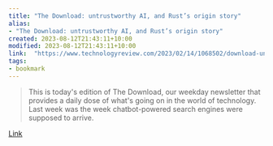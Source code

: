 ```yaml
---
title: "The Download: untrustworthy AI, and Rust’s origin story"
alias:
- "The Download: untrustworthy AI, and Rust’s origin story"
created: 2023-08-12T21:43:11+10:00
modified: 2023-08-12T21:43:11+10:00
link:  "https://www.technologyreview.com/2023/02/14/1068502/download-untrustworthy-ai-rust-origin-story/"
tags:
- bookmark
---
```


> This is today's edition of The Download, our weekday newsletter that provides a daily dose of what's going on in the world of technology. Last week was the week chatbot-powered search engines were supposed to arrive.

[Link](https://www.technologyreview.com/2023/02/14/1068502/download-untrustworthy-ai-rust-origin-story/)